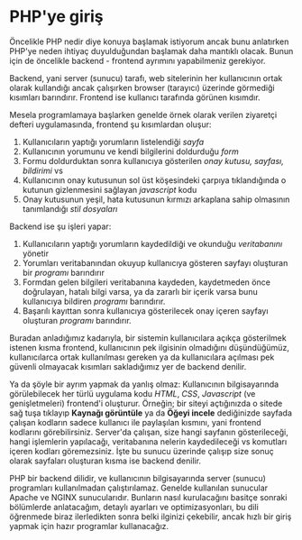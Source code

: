 [//]: # "Title: Giriş"

# PHP'ye giriş

Öncelikle PHP nedir diye konuya başlamak istiyorum ancak bunu anlatırken PHP'ye neden ihtiyaç duyulduğundan başlamak daha mantıklı olacak. Bunun için de öncelikle backend - frontend ayrımını yapabilmeniz gerekiyor. 

Backend, yani server (sunucu) tarafı, web sitelerinin her kullanıcının ortak olarak kullandığı ancak çalışırken browser (tarayıcı) üzerinde görmediği kısımları barındırır. Frontend ise kullanıcı tarafında görünen kısımdır. 

Mesela programlamaya başlarken genelde örnek olarak verilen ziyaretçi defteri uygulamasında, frontend şu  kısımlardan oluşur:

1. Kullanıcıların yaptığı yorumların listelendiği _sayfa_
2. Kullanıcının yorumunu ve kendi bilgilerini doldurduğu _form_
3. Formu doldurduktan sonra kullanıcıya gösterilen _onay kutusu, sayfası, bildirimi_ vs
4. Kullanıcının onay kutusunun sol üst köşesindeki çarpıya tıklandığında o kutunun gizlenmesini sağlayan _javascript_ kodu
5. Onay kutusunun yeşil, hata kutusunun kırmızı arkaplana sahip olmasının tanımlandığı _stil dosyaları_

Backend ise şu işleri yapar:

1. Kullanıcıların yaptığı yorumların kaydedildiği ve okunduğu _veritabanını_ yönetir
2. Yorumları veritabanından okuyup kullanıcıya gösteren sayfayı oluşturan bir _programı_ barındırır
3. Formdan gelen bilgileri veritabanına kaydeden, kaydetmeden önce doğrulayan, hatalı bilgi varsa, ya da zararlı bir içerik varsa bunu kullanıcıya bildiren _programı_ barındırır.
4. Başarılı kayıttan sonra kullanıcıya gösterilecek onay içeren sayfayı oluşturan _programı_ barındırır.

Buradan anladığımız kadarıyla, bir sistemin kullanıcılara açıkça gösterilmek istenen kısma frontend, kullanıcının pek ilgisinin olmadığını düşündüğümüz, kullanıcılarca ortak kullanılması gereken ya da kullanıcılara açılması pek güvenli olmayacak kısımları sakladığımız yer de backend denilir. 

Ya da şöyle bir ayrım yapmak da yanlış olmaz: Kullanıcının bilgisayarında görülebilecek her türlü uygulama kodu _HTML_, _CSS_, _Javascript_ (ve genişletmeleri) frontend'i oluşturur. Örneğin; bir siteyi açtığınızda o sitede sağ tuşa tıklayıp **Kaynağı görüntüle** ya da **Öğeyi incele** dediğinizde sayfada çalışan kodların sadece kullanıcı ile paylaşılan kısmını, yani frontend kodlarını görebilirsiniz. Server'da çalışan, size hangi sayfanın gösterileceği, hangi işlemlerin yapılacağı, veritabanına nelerin kaydedileceği vs komutları içeren kodları göremezsiniz.  İşte bu sunucu üzerinde çalışıp size sonuç olarak sayfaları oluşturan kısma ise backend denilir.

PHP bir backend dilidir, ve kullanıcının bilgisayarında server (sunucu) programları kullanılmadan çalıştırılamaz. Genelde kullanılan sunucular Apache ve NGINX sunucularıdır. Bunların nasıl kurulacağını basitçe sonraki bölümlerde anlatacağım, detaylı ayarları ve optimizasyonları, bu dili öğrenmede biraz ilerledikten sonra belki ilginizi çekebilir, ancak hızlı bir giriş yapmak için hazır programlar kullanacağız. 

